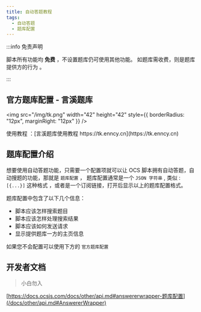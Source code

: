 ```yaml
---
title: 自动答题教程
tags:
  - 自动答题
  - 题库配置
---
```


:::info 免责声明

脚本所有功能均 **免费** ，不设置题库仍可使用其他功能。
如题库需收费，则是题库提供方的行为 。

:::

## 官方题库配置 - 言溪题库

<div style={{display: 'flex', alignItems: 'center', marginBottom: '12px'}}>

<img src="/img/tk.png" width="42" height="42" style={{ borderRadius: "12px", marginRight: "12px" }} />

<div>使用教程 ：[言溪题库使用教程 https://tk.enncy.cn](https://tk.enncy.cn)</div>

</div>

## 题库配置介绍

想要使用自动答题功能，只需要一个配置项就可以让 OCS 脚本拥有自动答题，自动搜题的功能，那就是 `题库配置` ， 题库配置通常是一个 `JSON 字符串` , 类似 : `[{...}]` 这种格式 ，或者是一个订阅链接，打开后显示以上的题库配置格式。

题库配置中包含了以下几个信息：

- 脚本应该怎样搜索题目
- 脚本应该怎样处理搜索结果
- 脚本应该如何发送请求
- 显示提供题库一方的主页信息

如果您不会配置可以使用下方的 `官方题库配置`

## 开发者文档

> 小白勿入

[https://docs.ocsjs.com/docs/other/api.md#answererwrapper-题库配置](/docs/other/api.md#AnswererWrapper)
